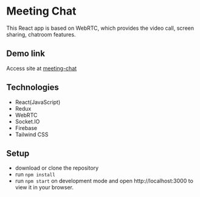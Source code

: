 # Meeting Chat

This React app is based on WebRTC, which provides the video call, screen sharing, chatroom features.

## Demo link
Access site at [meeting-chat](https://meeting-chat.netlify.app/)

## Technologies
- React(JavaScript) 
- Redux 
- WebRTC 
- Socket.IO
- Firebase
- Tailwind CSS

## Setup
- download or clone the repository
- run `npm install`
- run `npm start` on development mode and open http://localhost:3000 to view it in your browser.
